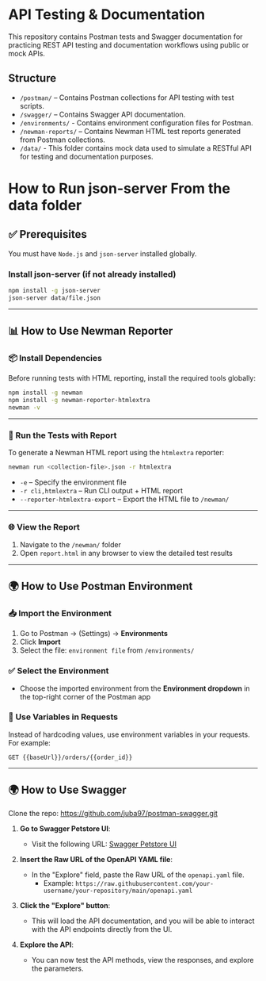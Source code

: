 # API Testing & Documentation

This repository contains Postman tests and Swagger documentation for practicing REST API testing and documentation workflows using public or mock APIs.

## Structure

- `/postman/` – Contains Postman collections for API testing with test scripts.
- `/swagger/` –  Contains Swagger API documentation.
- `/environments/` - Contains environment configuration files for Postman.
- `/newman-reports/` – Contains Newman HTML test reports generated from Postman collections.
- `/data/` - This folder contains mock data used to simulate a RESTful API for testing and documentation purposes.

# How to Run json-server From the data folder

## ✅ Prerequisites

You must have `Node.js` and `json-server` installed globally.

### Install json-server (if not already installed)

```bash
npm install -g json-server
json-server data/file.json
```
---

## 📊 How to Use Newman Reporter

### 📦 Install Dependencies

Before running tests with HTML reporting, install the required tools globally:

```bash
npm install -g newman
npm install -g newman-reporter-htmlextra
newman -v
```

---

### 🚀 Run the Tests with Report

To generate a Newman HTML report using the `htmlextra` reporter:

```bash
newman run <collection-file>.json -r htmlextra
```

- `-e` – Specify the environment file
- `-r cli,htmlextra` – Run CLI output + HTML report
- `--reporter-htmlextra-export` – Export the HTML file to `/newman/`

---

### 🌐 View the Report

1. Navigate to the `/newman/` folder
2. Open `report.html` in any browser to view the detailed test results

---

  ## 🌍 How to Use Postman Environment

### 📥 Import the Environment

1. Go to Postman → (Settings) → **Environments**
2. Click **Import**
3. Select the file: `environment file` from `/environments/`

### ✅ Select the Environment

- Choose the imported environment from the **Environment dropdown** in the top-right corner of the Postman app

### 🧪 Use Variables in Requests

Instead of hardcoding values, use environment variables in your requests.  
For example:

```http
GET {{baseUrl}}/orders/{{order_id}}
```

---

## 🌍 How to Use Swagger

  Clone the repo: https://github.com/juba97/postman-swagger.git

1. **Go to Swagger Petstore UI**:
   - Visit the following URL: [Swagger Petstore UI](https://petstore.swagger.io)

2. **Insert the Raw URL of the OpenAPI YAML file**:
   - In the "Explore" field, paste the Raw URL of the `openapi.yaml` file.
     - Example: `https://raw.githubusercontent.com/your-username/your-repository/main/openapi.yaml`

3. **Click the "Explore" button**:
   - This will load the API documentation, and you will be able to interact with the API endpoints directly from the UI.

4. **Explore the API**:
   - You can now test the API methods, view the responses, and explore the parameters.
